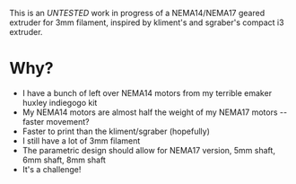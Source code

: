 This is an *UNTESTED* work in progress of a NEMA14/NEMA17 geared extruder for 3mm filament, inspired by kliment's and sgraber's compact i3 extruder.

# Why?

* I have a bunch of left over NEMA14 motors from my terrible emaker huxley indiegogo kit
* My NEMA14 motors are almost half the weight of my NEMA17 motors -- faster movement?
* Faster to print than the kliment/sgraber (hopefully)
* I still have a lot of 3mm filament
* The parametric design should allow for NEMA17 version, 5mm shaft, 6mm shaft, 8mm shaft
* It's a challenge!
